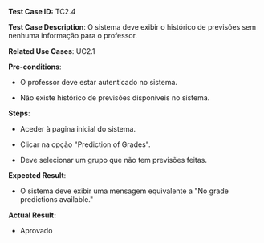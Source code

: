 **Test Case ID:** TC2.4 

**Test Case Description**: O sistema deve exibir o histórico de previsões sem nenhuma informação para o professor.

**Related Use Cases**: UC2.1

**Pre-conditions**:

- O professor deve estar autenticado no sistema.

- Não existe histórico de previsões disponíveis no sistema.

**Steps**:

- Aceder à pagina inicial do sistema.

- Clicar na opção "Prediction of Grades".

- Deve selecionar um grupo que não tem previsões feitas.

**Expected Result**:

- O sistema deve exibir uma mensagem equivalente a "No grade predictions available."

**Actual Result:**

- Aprovado